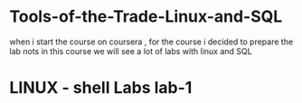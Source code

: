 # Tools-of-the-Trade-Linux-and-SQL
when i start the course on coursera , for the course i decided to prepare the lab nots 
in this course we will see a lot of labs with linux and SQL
# LINUX - shell Labs lab-1

